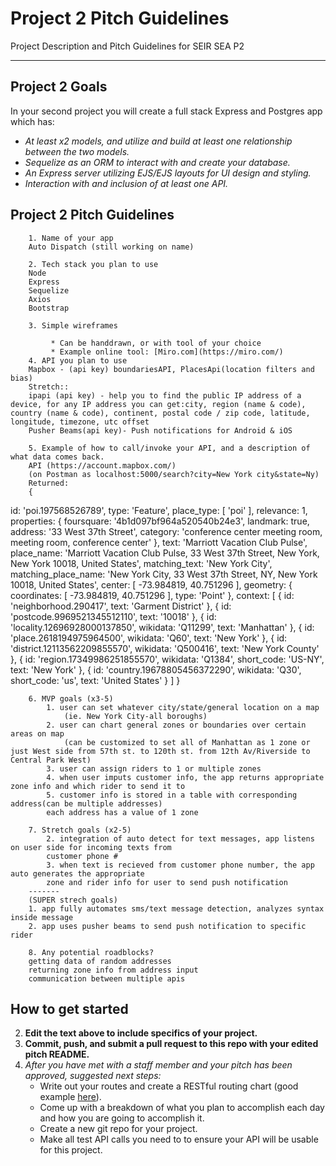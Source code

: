 # Project 2 Pitch Guidelines
Project Description and Pitch Guidelines for SEIR SEA P2

---
## Project 2 Goals

In your second project you will create a full stack Express and Postgres app which has:
- *At least x2 models, and utilize and build at least one relationship between the two models.*
- *Sequelize as an ORM to interact with and create your database.*
- *An Express server utilizing EJS/EJS layouts for UI design and styling.*
- *Interaction with and inclusion of at least one API.*

## Project 2 Pitch Guidelines

        1. Name of your app
        Auto Dispatch (still working on name) 
        
        2. Tech stack you plan to use
        Node 
        Express
        Sequelize
        Axios
        Bootstrap

        3. Simple wireframes
        
             * Can be handdrawn, or with tool of your choice
             * Example online tool: [Miro.com](https://miro.com/)
        4. API you plan to use
        Mapbox - (api key) boundariesAPI, PlacesApi(location filters and bias)
        Stretch::
        ipapi (api key) - help you to find the public IP address of a device, for any IP address you can get:city, region (name & code), country (name & code), continent, postal code / zip code, latitude, longitude, timezone, utc offset
        Pusher Beams(api key)- Push notifications for Android & iOS
        
        5. Example of how to call/invoke your API, and a description of what data comes back.
        API (https://account.mapbox.com/)
        (on Postman as localhost:5000/search?city=New York city&state=Ny)
        Returned: 
        {
  id: 'poi.197568526789',
  type: 'Feature',
  place_type: [ 'poi' ],
  relevance: 1,
  properties: {
    foursquare: '4b1d097bf964a520540b24e3',
    landmark: true,
    address: '33 West 37th Street',
    category: 'conference center meeting room, meeting room, conference center'
  },
  text: 'Marriott Vacation Club Pulse',
  place_name: 'Marriott Vacation Club Pulse, 33 West 37th Street, New York, New York 10018, United States',
  matching_text: 'New York City',
  matching_place_name: 'New York City, 33 West 37th Street, NY, New York 10018, United States',
  center: [ -73.984819, 40.751296 ],
  geometry: { coordinates: [ -73.984819, 40.751296 ], type: 'Point' },
  context: [
    { id: 'neighborhood.290417', text: 'Garment District' },
    { id: 'postcode.9969521345512110', text: '10018' },
    {
      id: 'locality.12696928000137850',
      wikidata: 'Q11299',
      text: 'Manhattan'
    },
    { id: 'place.2618194975964500', wikidata: 'Q60', text: 'New York' },
    {
      id: 'district.12113562209855570',
      wikidata: 'Q500416',
      text: 'New York County'
    },
    {
      id: 'region.17349986251855570',
      wikidata: 'Q1384',
      short_code: 'US-NY',
      text: 'New York'
    },
    {
      id: 'country.19678805456372290',
      wikidata: 'Q30',
      short_code: 'us',
      text: 'United States'
    }
  ]
}
        
        6. MVP goals (x3-5)
            1. user can set whatever city/state/general location on a map
                (ie. New York City-all boroughs)
            2. user can chart general zones or boundaries over certain areas on map 
                (can be customized to set all of Manhattan as 1 zone or just West side from 57th st. to 120th st. from 12th Av/Riverside to Central Park West)
            3. user can assign riders to 1 or multiple zones 
            4. when user imputs customer info, the app returns appropriate zone info and which rider to send it to
            5. customer info is stored in a table with corresponding address(can be multiple addresses) 
            each address has a value of 1 zone
       
        7. Stretch goals (x2-5)
            2. integration of auto detect for text messages, app listens on user side for incoming texts from 
            customer phone # 
            3. when text is recieved from customer phone number, the app auto generates the appropriate
            zone and rider info for user to send push notification 
        -------
        (SUPER strech goals)
        1. app fully automates sms/text message detection, analyzes syntax inside message
        2. app uses pusher beams to send push notification to specific rider 

        8. Any potential roadblocks?
        getting data of random addresses 
        returning zone info from address input
        communication between multiple apis 

## How to get started
2. **Edit the text above to include specifics of your project.**
3. **Commit, push, and submit a pull request to this repo with your edited pitch README.**
4. *After you have met with a staff member and your pitch has been approved, suggested next steps:*
      * Write out your routes and create a RESTful routing chart (good example [here](https://gk-hynes.github.io/restful-routes-chart/)).
      * Come up with a breakdown of what you plan to accomplish each day and how you are going to accomplish it.
      * Create a new git repo for your project. 
      * Make all test API calls you need to to ensure your API will be usable for this project. 
      




